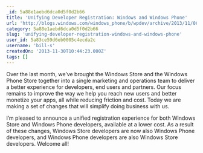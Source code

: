 ```yaml
---
_id: 5a88e1aebd6dca0d5f0d2b66
title: 'Unifying Developer Registration: Windows and Windows Phone'
url: 'http://blogs.windows.com/windows_phone/b/wpdev/archive/2013/11/06/unifying-developer-registration-windows-and-windows-phone.aspx'
category: 5a88e1aebd6dca0d5f0d2b66
slug: 'unifying-developer-registration-windows-and-windows-phone'
user_id: 5a83ce59d6eb0005c4ecda2c
username: 'bill-s'
createdOn: '2013-11-30T10:44:23.000Z'
tags: []
---
```


Over the last month, we’ve brought the Windows Store and the Windows Phone Store together into a single marketing and operations team to deliver a better experience for developers, end users and partners. Our focus remains to improve the way we help you reach new users and better monetize your apps, all while reducing friction and cost. Today we are making a set of changes that will simplify doing business with us.

I’m pleased to announce a unified registration experience for both Windows Store and Windows Phone developers, available at a lower cost.<b> </b>As a result of these changes, Windows Store developers are now also Windows Phone developers, and Windows Phone developers are also Windows Store developers. Welcome all!
